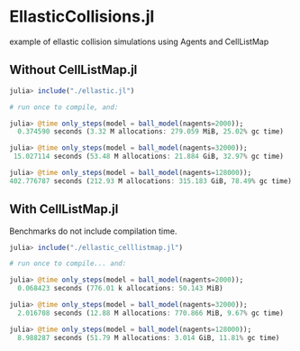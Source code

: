# EllasticCollisions.jl
example of ellastic collision simulations using Agents and CellListMap

## Without CellListMap.jl

```julia
julia> include("./ellastic.jl")

# run once to compile, and:

julia> @time only_steps(model = ball_model(nagents=2000));
  0.374590 seconds (3.32 M allocations: 279.059 MiB, 25.02% gc time)

julia> @time only_steps(model = ball_model(nagents=32000));
 15.027114 seconds (53.48 M allocations: 21.884 GiB, 32.97% gc time)

julia> @time only_steps(model = ball_model(nagents=128000));
402.776787 seconds (212.93 M allocations: 315.183 GiB, 78.49% gc time)
```

## With CellListMap.jl

Benchmarks do not include compilation time.

```julia
julia> include("./ellastic_celllistmap.jl")

# run once to compile... and:

julia> @time only_steps(model = ball_model(nagents=2000));
  0.068423 seconds (776.01 k allocations: 50.143 MiB)

julia> @time only_steps(model = ball_model(nagents=32000));
  2.016708 seconds (12.88 M allocations: 770.866 MiB, 9.67% gc time)

julia> @time only_steps(model = ball_model(nagents=128000));
  8.988287 seconds (51.79 M allocations: 3.014 GiB, 11.81% gc time)
```
